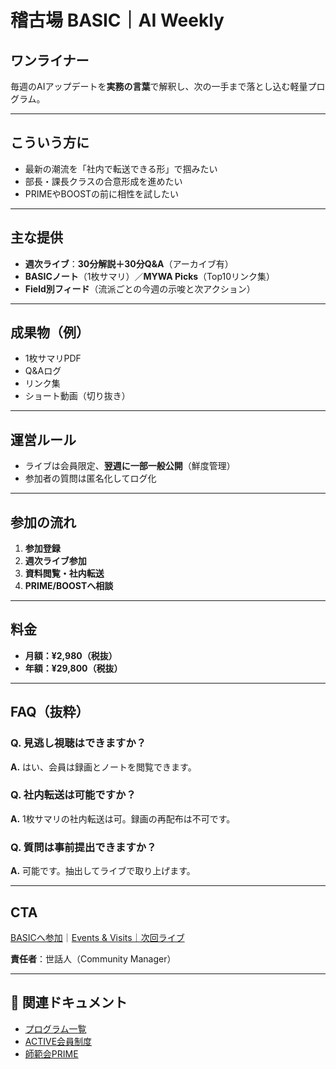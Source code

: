 # 稽古場 BASIC｜AI Weekly

## ワンライナー

毎週のAIアップデートを**実務の言葉**で解釈し、次の一手まで落とし込む軽量プログラム。

---

## こういう方に

- 最新の潮流を「社内で転送できる形」で掴みたい
- 部長・課長クラスの合意形成を進めたい
- PRIMEやBOOSTの前に相性を試したい

---

## 主な提供

- **週次ライブ**：**30分解説＋30分Q&A**（アーカイブ有）
- **BASICノート**（1枚サマリ）／**MYWA Picks**（Top10リンク集）
- **Field別フィード**（流派ごとの今週の示唆と次アクション）

---

## 成果物（例）

- 1枚サマリPDF
- Q&Aログ
- リンク集
- ショート動画（切り抜き）

---

## 運営ルール

- ライブは会員限定、**翌週に一部一般公開**（鮮度管理）
- 参加者の質問は匿名化してログ化

---

## 参加の流れ

1. **参加登録**
2. **週次ライブ参加**
3. **資料閲覧・社内転送**
4. **PRIME/BOOSTへ相談**

---

## 料金

- **月額：¥2,980（税抜）**
- **年額：¥29,800（税抜）**

---

## FAQ（抜粋）

### Q. 見逃し視聴はできますか？

**A.** はい、会員は録画とノートを閲覧できます。

### Q. 社内転送は可能ですか？

**A.** 1枚サマリの社内転送は可。録画の再配布は不可です。

### Q. 質問は事前提出できますか？

**A.** 可能です。抽出してライブで取り上げます。

---

## CTA

[BASICへ参加](#)｜[Events & Visits｜次回ライブ](../events/README.md)

**責任者**：世話人（Community Manager）

---

## 🔗 関連ドキュメント

- [プログラム一覧](OVERVIEW.md)
- [ACTIVE会員制度](ACTIVE.md)
- [師範会PRIME](PRIME.md)
